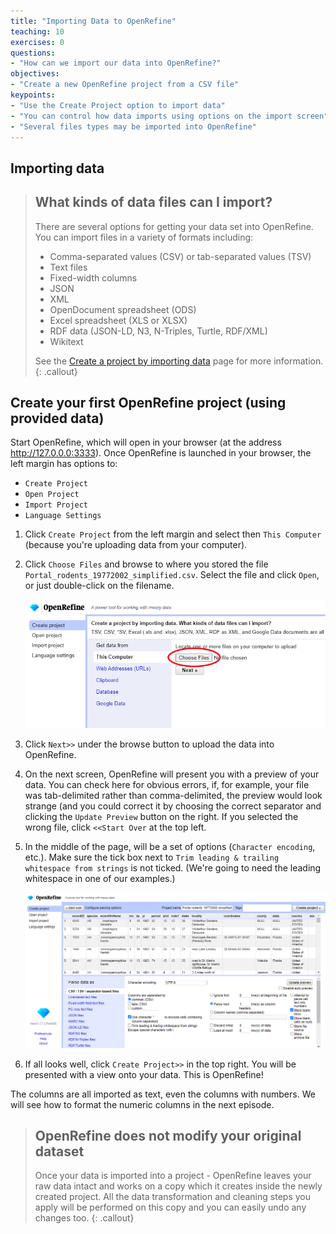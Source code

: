 ```yaml
---
title: "Importing Data to OpenRefine"
teaching: 10
exercises: 0
questions:
- "How can we import our data into OpenRefine?"
objectives:
- "Create a new OpenRefine project from a CSV file"
keypoints:
- "Use the Create Project option to import data"
- "You can control how data imports using options on the import screen"
- "Several files types may be imported into OpenRefine"
---
```


## Importing data

>## What kinds of data files can I import?
>There are several options for getting your data set into OpenRefine. You can import files in a variety of formats including:
>
> * Comma-separated values (CSV) or tab-separated values (TSV)
> * Text files
> * Fixed-width columns
> * JSON
> * XML
> * OpenDocument spreadsheet (ODS)
> * Excel spreadsheet (XLS or XLSX)
> * RDF data (JSON-LD, N3, N-Triples, Turtle, RDF/XML)
> * Wikitext
>
> See the [Create a project by importing data](https://docs.openrefine.org/manual/starting#create-a-project-by-importing-data) page for more information.
{: .callout}

## Create your first OpenRefine project (using provided data)

Start OpenRefine, which will open in your browser (at the address http://127.0.0.0:3333). Once OpenRefine is launched in your
browser, the left margin has options to:

  * `Create Project`
  * `Open Project`
  * `Import Project`
  * `Language Settings`

1. Click `Create Project` from the left margin and select then `This Computer` (because you're uploading data from your computer).  
1. Click `Choose Files` and browse to where you stored the file `Portal_rodents_19772002_simplified.csv`. Select the
   file and click `Open`, or just double-click on the filename.

     ![Menu to create a new project](../fig/or372-create-project.png)

1. Click `Next>>` under the browse button to upload the data into OpenRefine.  
1. On the next screen, OpenRefine will present you with a preview of your data. You can check here for obvious errors, if, for example, your file was tab-delimited rather than comma-delimited, the preview would look strange (and you could correct it by choosing the correct separator and clicking the `Update Preview` button on the right. If you selected the wrong file, click `<<Start Over` at the top left.
1. In the middle of the page, will be a set of options (`Character encoding`, etc.). Make sure the tick box next to `Trim leading & trailing whitespace from strings` is not ticked. (We're going to need the leading whitespace in one of our examples.)

    ![Menu to import data](../fig/or372-data-import.png)

1. If all looks well, click `Create Project>>` in the top right. You will be presented with a view onto your data. This is OpenRefine!

The columns are all imported as text, even the columns with numbers. We will see how to format the numeric columns in the next episode.

> ## OpenRefine does not modify your original dataset
> Once your data is imported into a project - OpenRefine leaves your raw data intact and works on a copy which it creates
> inside the newly created project. All the data transformation and cleaning steps you apply will be performed on this copy
> and you can easily undo any changes too.
{: .callout}
